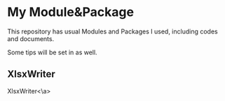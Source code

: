 # My Module&Package
This repository has usual Modules and Packages I used, including codes and documents.

Some tips will be set in as well.

## XlsxWriter
<a herf="https://xlsxwriter.readthedocs.io/index.html" target="blank">XlsxWriter<\a>
